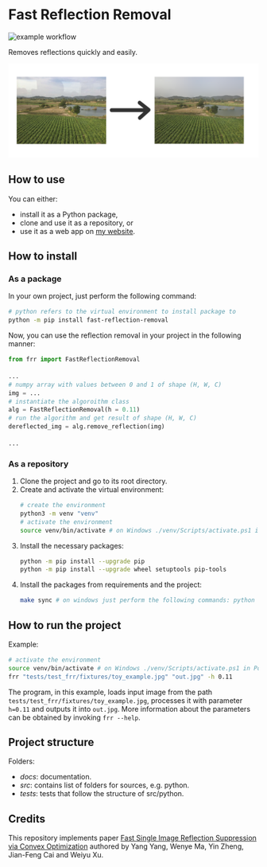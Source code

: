 # Fast Reflection Removal
![example workflow](https://github.com/JanPalasek/fast-reflection-removal/actions/workflows/ci.yml/badge.svg)

Removes reflections quickly and easily.

![demo](https://github.com/JanPalasek/fast-reflection-removal/blob/main/docs/demo.png?raw=true)

## How to use
You can either:
- install it as a Python package,
- clone and use it as a repository, or
- use it as a web app on [my website](http://janpalasek.com/fast-reflection-removal.html).

## How to install
### As a package
In your own project, just perform the following command:
```bash
# python refers to the virtual environment to install package to
python -m pip install fast-reflection-removal
```

Now, you can use the reflection removal in your project in the following manner:
```python
from frr import FastReflectionRemoval

...
# numpy array with values between 0 and 1 of shape (H, W, C)
img = ...
# instantiate the algoroithm class
alg = FastReflectionRemoval(h = 0.11)
# run the algorithm and get result of shape (H, W, C)
dereflected_img = alg.remove_reflection(img)

...
```

### As a repository
1. Clone the project and go to its root directory.
2. Create and activate the virtual environment:
    ```bash
    # create the environment
    python3 -m venv "venv"
    # activate the environment
    source venv/bin/activate # on Windows ./venv/Scripts/activate.ps1 in Powershell
    ```
3. Install the necessary packages:
    ```bash
    python -m pip install --upgrade pip
    python -m pip install --upgrade wheel setuptools pip-tools
    ```
4. Install the packages from requirements and the project:
    ```bash
    make sync # on windows just perform the following commands: python -m piptools sync requirements.txt; python -m pip install -e .
    ```

## How to run the project
Example:
```bash
# activate the environment
source venv/bin/activate # on Windows ./venv/Scripts/activate.ps1 in Powershell
frr "tests/test_frr/fixtures/toy_example.jpg" "out.jpg" -h 0.11
```

The program, in this example, loads input image from the path `tests/test_frr/fixtures/toy_example.jpg`, processes it with parameter `h=0.11` and outputs it into `out.jpg`. More information about the parameters can be obtained by invoking `frr --help`.


## Project structure
Folders:
- *docs*: documentation.
- *src*: contains list of folders for sources, e.g. python.
- *tests*: tests that follow the structure of src/python.

## Credits
This repository implements paper [Fast Single Image Reflection Suppression via Convex Optimization](https://arxiv.org/pdf/1903.03889.pdf) authored by Yang Yang, Wenye Ma, Yin Zheng, Jian-Feng Cai and Weiyu Xu.
